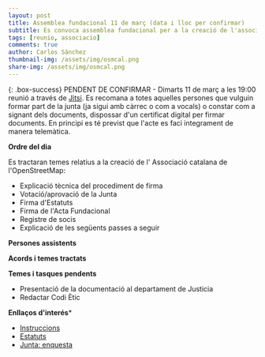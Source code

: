 ```yaml
---
layout: post
title: Assemblea fundacional 11 de març (data i lloc per confirmar)
subtitle: Es convoca assemblea fundacional per a la creació de l'associació
tags: [reunio, associacio]
comments: true
author: Carlos Sánchez
thumbnail-img: /assets/img/osmcal.png
share-img: /assets/img/osmcal.png
---
```


{: .box-success}
PENDENT DE CONFIRMAR - Dimarts 11 de març a les 19:00 reunió a través de [Jitsi](https://meet.jit.si/moderated/bf9d45f5cd616d29bb061538114dcfe3627065efe65cd9d28263e8a23a74c789).
Es recomana a totes aquelles persones que vulguin formar part de la junta (ja sigui amb càrrec o com a vocals) o constar com a signant dels documents, dispossar d'un certificat digital per firmar documents. En principi es té previst que l'acte es faci integrament de manera telemàtica.

**Ordre del dia**

Es tractaran temes relatius a la creació de l' Associació catalana de l'OpenStreetMap:
- Explicació tècnica del procediment de firma
- Votació/aprovació de la Junta
- Firma d'Estatuts
- Firma de l'Acta Fundacional
- Registre de socis
- Explicació de les següents passes a seguir

**Persones assistents**

**Acords i temes tractats**

**Temes i tasques pendents**

- Presentació de la documentació al departament de Justicia
- Redactar Codi Ètic

**Enllaços d'interés***
- [Instruccions](https://osmcatala.cat/Instruccions-Acte-Fundacional.html)
- [Estatuts](https://docs.google.com/document/d/1HA1-0Iewxi_GmoiHQtXaNpZPXGLylA6crHSsElguYyA/edit?tab=t.0#heading=h.iucnuv8ndpet)
- [Junta: enquesta](https://docs.google.com/forms/d/1vDZJbC1ouT52E9ItXiw4P8FknkWxaqx96zq0rnzTndE/viewform?edit_requested=true)
